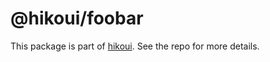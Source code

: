 # @hikoui/foobar

This package is part of [hikoui](https://github.com/hikoinc/hikoui). See the repo for more details.
